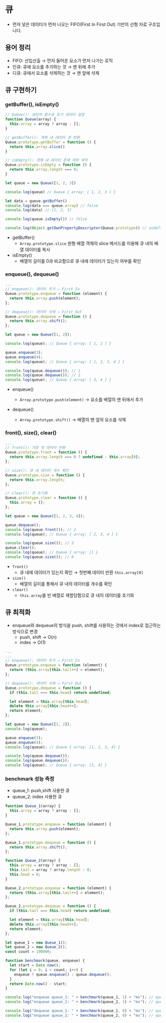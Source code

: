 # 큐
- 먼저 넣은 데이터가 먼저 나오는 FIFO(First In First Out) 기반의 선형 자료 구조입니다.
## 용어 정리
- FIFO: 선입선출 → 먼저 들어온 요소가 먼저 나가는 로직
- 인큐: 큐에 요소를 추가하는 것 → 맨 뒤에 추가
- 디큐: 큐에서 요소를 삭제하는 것 → 맨 앞에 삭제

## 큐 구현하기
### getBuffer(), isEmpty()

```js
// Queue(): 생성자 함수로 초기 데이터 설정
function Queue(array) {
  this.array = array ? array : [];
}

// getBuffer(): 객체 내 데이터 셋 반환
Queue.prototype.getBuffer = function () {
  return this.array.slice()
}

// isEmpty(): 객체 내 데이터 존재 여부 파악
Queue.prototype.isEmpty = function () {
  return this.array.length === 0;
}

let queue = new Queue([1, 2, 3])

console.log(queue) // Queue { array: [ 1, 2, 3 ] }

let data = queue.getBuffer()
console.log(data === queue.array) // false
console.log(data) // [1, 2, 3]

console.log(queue.isEmpty()) // false

console.log(Object.getOwnPropertyDescriptor(Queue.prototype)) // undefined
```
- getBuffer()
  - `Array.prototype.slice` 원형 배열 객체의 slice 메서드를 이용해 큐 내의 배열 데이터를 복사
- isEmpty()
  - 배열의 길이를 0과 비교함으로 큐 내에 데이터가 있는지 여부를 확인

### enqueue(), dequeue()

```js
...
// enqueue(): 데이터 추가 → First In
Queue.prototype.enqueue = function (element) {
  return this.array.push(element);
};

// dequeue(): 데이터 삭제 → First Out
Queue.prototype.dequeue = function () {
  return this.array.shift();
};

let queue = new Queue([1, 2]);

console.log(queue); // Queue { array: [ 1, 2 ] }

queue.enqueue(3);
queue.enqueue(4);
console.log(queue); // Queue { array: [ 1, 2, 3, 4 ] }

console.log(queue.dequeue()); // 1
console.log(queue.dequeue()); // 2
console.log(queue); // Queue { array: [ 3, 4 ] }
```

- enqueue()
  - `Array.prototype.push(element)` → 요소를 배열의 맨 뒤에서 추가

- dequeue()
  - `Array.prototype.shift()` → 배열의 맨 앞의 요소를 삭제

### front(), size(), clear()

```js
...
// front(): 가장 첫 데이터 반환
Queue.prototype.front = function () {
  return this.array.length === 0 ? undefined : this.array[0];
};

// size(): 큐 내 데이터 개수 확인
Queue.prototype.size = function () {
  return this.array.length;
};

// clear(): 큐 초기화
Queue.prototype.clear = function () {
  this.array = [];
};

let queue = new Queue([1, 2, 3, 4]);

queue.dequeue();
console.log(queue.front()); // 2
console.log(queue); // Queue { array: [ 2, 3, 4 ] }

console.log(queue.size()); // 3
queue.clear();
console.log(queue); // Queue { array: [] }
console.log(queue.size()); // 0
```

- `front()`
  - 큐 내에 데이터가 있는지 확인 → 첫번째 데이터 반환 `this.array[0]`
- `size()`
  - 배열의 길이를 통해서 큐 내의 데이터를 개수를 확인
- `clear()`
  - `this.array`를 빈 배열로 재할당함으로 큐 내의 데이터를 초기화

## 큐 최적화
- enqueue와 dequeue의 방식을 push, shift를 사용하는 것에서 index로 접근하는 방식으로 변경
  - push, shift → O(n)
  - index → O(1)

```js
...
...
// enqueue(): 데이터 추가 → First In
Queue.prototype.enqueue = function (element) {
  return (this.array[this.tail++] = element);
};

// dequeue(): 데이터 삭제 → First Out
Queue.prototype.dequeue = function () {
  if (this.tail === this.head) return undefined;

  let element = this.array[this.head];
  delete this.array[this.head++];
  return element;
};

let queue = new Queue([1, 2]);
console.log(queue);

queue.enqueue(3);
queue.enqueue(4);
console.log(queue); // Queue { array: [1, 2, 3, 4] }

console.log(queue.dequeue());
console.log(queue.dequeue());
console.log(queue); // Queue { array: [3, 4] }
```

### benchmark 성능 측정
- queue_1: push,shift 사용한 큐
- queue_2: index 사용한 큐

```js
function Queue_1(array) {
  this.array = array ? array : [];
}

Queue_1.prototype.enqueue = function (element) {
  return this.array.push(element);
};

Queue_1.prototype.dequeue = function () {
  return this.array.shift();
};

function Queue_2(array) {
  this.array = array ? array : [];
  this.tail = array ? array.length : 0;
  this.head = 0;
}

Queue_2.prototype.enqueue = function (element) {
  return (this.array[this.tail++] = element);
};

Queue_2.prototype.dequeue = function () {
  if (this.tail === this.head) return undefined;

  let element = this.array[this.head];
  delete this.array[this.head++];
  return element;
};

let queue_1 = new Queue_1();
let queue_2 = new Queue_2();
const count = 100000;

function benchmark(queue, enqueue) {
  let start = Date.now();
  for (let i = 0; i < count; i++) {
    enqueue ? queue.enqueue() : queue.dequeue();
  }
  return Date.now() - start;
}

console.log("enqueue queue_1: " + benchmark(queue_1, 1) + "ms"); // queue_1: 8ms
console.log("enqueue queue_2: " + benchmark(queue_2, 1) + "ms"); // queue_2: 6ms

console.log("dequeue queue_1: " + benchmark(queue_1, 0) + "ms"); // queue_1: 5695ms
console.log("enqueue queue_2: " + benchmark(queue_2, 0) + "ms"); // queue_2: 9ms
```